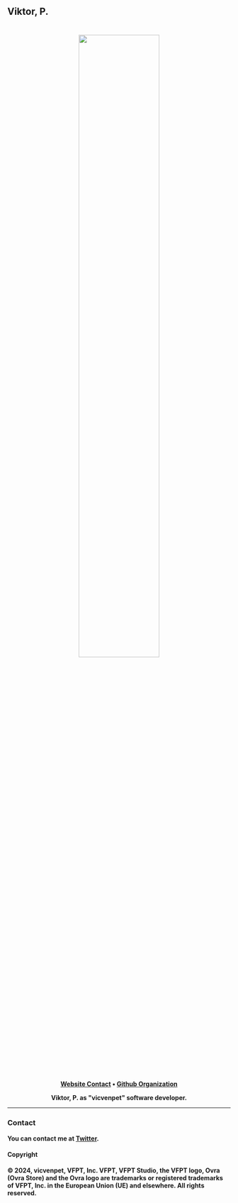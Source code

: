 ## Viktor, P.

<h1 align="center">
    <a href="https://github.com/vicvenpet" target="_blank">
        <img height="60%" width="60%" src=""><br>
    </a>
</h1>

<p align="center">
    <b><a href="http://localhost:3000/">Website Contact</a> • <a href="https://github.com/VFPT">Github Organization</a></b>
</p>

<p align="center">
   <b>Viktor, P. as "vicvenpet" software developer.
</p>

---

### Contact

You can contact me at <b><a href="https://x.com/vicvenpet">Twitter</a></b>.

#### Copyright

© 2024, vicvenpet, VFPT, Inc. VFPT, VFPT Studio, the VFPT logo, Ovra (Ovra Store) and the Ovra logo are trademarks or registered 
trademarks of VFPT, Inc. in the European Union (UE) and elsewhere. All rights reserved.

